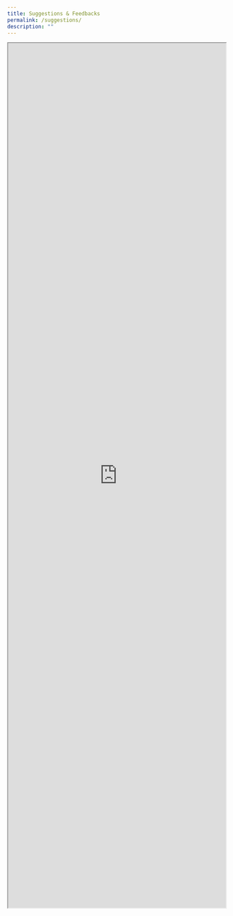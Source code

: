 ```yaml
---
title: Suggestions & Feedbacks
permalink: /suggestions/
description: ""
---
```

<iframe src="https://form.gov.sg/6400205a6a72eb0012c68391" style="width:100%;height:2000px" scrolling="no"></iframe>